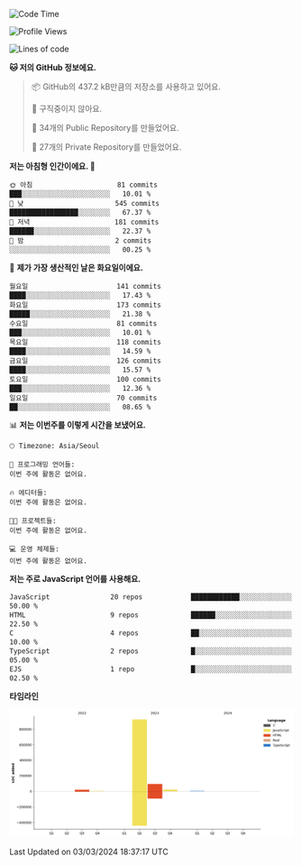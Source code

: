 <!--START_SECTION:waka-->
![Code Time](http://img.shields.io/badge/Code%20Time-49%20hrs%2040%20mins-blue)

![Profile Views](http://img.shields.io/badge/Profile%20Views-0-blue)

![Lines of code](https://img.shields.io/badge/%EC%A0%80%EB%8A%94%20%EC%97%AC%ED%83%9C%EA%B9%8C%EC%A7%80%20-1.1%20million%20%EC%A4%84%EC%9D%98%20%EC%BD%94%EB%93%9C%EB%A5%BC%20%EC%9E%91%EC%84%B1%ED%96%88%EC%96%B4%EC%9A%94.-blue)

**🐱 저의 GitHub 정보에요.** 

> 📦 GitHub의 437.2 kB만큼의 저장소를 사용하고 있어요. 
 > 
> 🚫 구직중이지 않아요.
 > 
> 📜 34개의 Public Repository를 만들었어요. 
 > 
> 🔑 27개의 Private Repository를 만들었어요. 
 > 
**저는 아침형 인간이에요. 🐤** 

```text
🌞 아침                     81 commits          ███░░░░░░░░░░░░░░░░░░░░░░   10.01 % 
🌆 낮　                     545 commits         █████████████████░░░░░░░░   67.37 % 
🌃 저녁                     181 commits         ██████░░░░░░░░░░░░░░░░░░░   22.37 % 
🌙 밤　                     2 commits           ░░░░░░░░░░░░░░░░░░░░░░░░░   00.25 % 
```
📅 **제가 가장 생산적인 날은 화요일이에요.** 

```text
월요일                      141 commits         ████░░░░░░░░░░░░░░░░░░░░░   17.43 % 
화요일                      173 commits         █████░░░░░░░░░░░░░░░░░░░░   21.38 % 
수요일                      81 commits          ███░░░░░░░░░░░░░░░░░░░░░░   10.01 % 
목요일                      118 commits         ████░░░░░░░░░░░░░░░░░░░░░   14.59 % 
금요일                      126 commits         ████░░░░░░░░░░░░░░░░░░░░░   15.57 % 
토요일                      100 commits         ███░░░░░░░░░░░░░░░░░░░░░░   12.36 % 
일요일                      70 commits          ██░░░░░░░░░░░░░░░░░░░░░░░   08.65 % 
```


📊 **저는 이번주를 이렇게 시간을 보냈어요.** 

```text
🕑︎ Timezone: Asia/Seoul

💬 프로그래밍 언어들: 
이번 주에 활동은 없어요.

🔥 에디터들: 
이번 주에 활동은 없어요.

🐱‍💻 프로젝트들: 
이번 주에 활동은 없어요.

💻 운영 체제들: 
이번 주에 활동은 없어요.
```

**저는 주로 JavaScript 언어를 사용해요.** 

```text
JavaScript               20 repos            ████████████░░░░░░░░░░░░░   50.00 % 
HTML                     9 repos             ██████░░░░░░░░░░░░░░░░░░░   22.50 % 
C                        4 repos             ██░░░░░░░░░░░░░░░░░░░░░░░   10.00 % 
TypeScript               2 repos             █░░░░░░░░░░░░░░░░░░░░░░░░   05.00 % 
EJS                      1 repo              █░░░░░░░░░░░░░░░░░░░░░░░░   02.50 % 
```



**타임라인**

![Lines of Code chart](https://raw.githubusercontent.com/project-dy/project-dy/main/assets/bar_graph.png)


 Last Updated on 03/03/2024 18:37:17 UTC
<!--END_SECTION:waka-->
